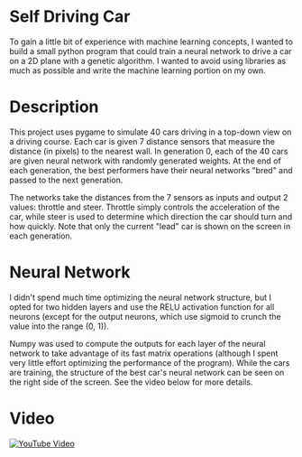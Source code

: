 # Self Driving Car
To gain a little bit of experience with machine learning concepts, I wanted to build a small python program that could train a neural network to drive a car on a 2D plane with a genetic algorithm. I wanted to avoid using libraries as much as possible and write the machine learning portion on my own.

# Description
This project uses pygame to simulate 40 cars driving in a top-down view on a driving course. Each car is given 7 distance sensors that measure the distance (in pixels) to the nearest wall. In generation 0, each of the 40 cars are given neural network with randomly generated weights. At the end of each generation, the best performers have their neural networks "bred" and passed to the next generation.

The networks take the distances from the 7 sensors as inputs and output 2 values: throttle and steer. Throttle simply controls the acceleration of the car, while steer is used to determine which direction the car should turn and how quickly. Note that only the current "lead" car is shown on the screen in each generation.

# Neural Network
I didn't spend much time optimizing the neural network structure, but I opted for two hidden layers and use the RELU activation function for all neurons (except for the output neurons, which use sigmoid to crunch the value into the range (0, 1)).

Numpy was used to compute the outputs for each layer of the neural network to take advantage of its fast matrix operations (although I spent very little effort optimizing the performance of the program). While the cars are training, the structure of the best car's neural network can be seen on the right side of the screen. See the video below for more details.

# Video
[![YouTube Video](https://img.youtube.com/vi/KPhiy4DYCsc/0.jpg)](https://youtu.be/KPhiy4DYCsc)
